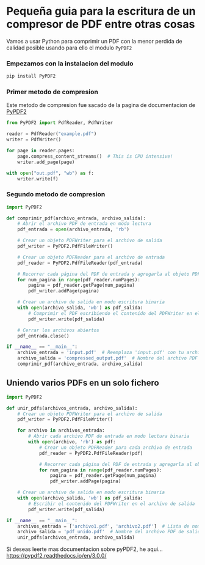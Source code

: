 # Pequeña guia para la escritura de un compresor de PDF entre otras cosas

Vamos a usar Python para comprimir un PDF con la menor perdida de calidad posible usando
para ello el modulo ```PyPDF2```

### Empezamos con la instalacion del modulo

```bash
pip install PyPDF2
```

### Primer metodo de compresion

Este metodo de compresion fue sacado de la pagina de documentacion de <a href="https://pypdf2.readthedocs.io/en/3.0.0/user/file-size.html">PyPDF2</a>

```python
from PyPDF2 import PdfReader, PdfWriter

reader = PdfReader("example.pdf")
writer = PdfWriter()

for page in reader.pages:
    page.compress_content_streams()  # This is CPU intensive!
    writer.add_page(page)

with open("out.pdf", "wb") as f:
    writer.write(f)
```

### Segundo metodo de compresion

```python
import PyPDF2

def comprimir_pdf(archivo_entrada, archivo_salida):
    # Abrir el archivo PDF de entrada en modo lectura
    pdf_entrada = open(archivo_entrada, 'rb')

    # Crear un objeto PDFWriter para el archivo de salida
    pdf_writer = PyPDF2.PdfFileWriter()

    # Crear un objeto PDFReader para el archivo de entrada
    pdf_reader = PyPDF2.PdfFileReader(pdf_entrada)

    # Recorrer cada página del PDF de entrada y agregarla al objeto PDFWriter
    for num_pagina in range(pdf_reader.numPages):
        pagina = pdf_reader.getPage(num_pagina)
        pdf_writer.addPage(pagina)

    # Crear un archivo de salida en modo escritura binaria
    with open(archivo_salida, 'wb') as pdf_salida:
        # Comprimir el PDF escribiendo el contenido del PDFWriter en el archivo de salida
        pdf_writer.write(pdf_salida)

    # Cerrar los archivos abiertos
    pdf_entrada.close()

if __name__ == "__main__":
    archivo_entrada = 'input.pdf'  # Reemplaza 'input.pdf' con tu archivo PDF de entrada
    archivo_salida = 'compressed_output.pdf'  # Nombre del archivo PDF comprimido de salida
    comprimir_pdf(archivo_entrada, archivo_salida)

```

## Uniendo varios PDFs en un solo fichero

```python
import PyPDF2

def unir_pdfs(archivos_entrada, archivo_salida):
    # Crear un objeto PDFWriter para el archivo de salida
    pdf_writer = PyPDF2.PdfFileWriter()

    for archivo in archivos_entrada:
        # Abrir cada archivo PDF de entrada en modo lectura binaria
        with open(archivo, 'rb') as pdf:
            # Crear un objeto PDFReader para cada archivo de entrada
            pdf_reader = PyPDF2.PdfFileReader(pdf)

            # Recorrer cada página del PDF de entrada y agregarla al objeto PDFWriter
            for num_pagina in range(pdf_reader.numPages):
                pagina = pdf_reader.getPage(num_pagina)
                pdf_writer.addPage(pagina)

    # Crear un archivo de salida en modo escritura binaria
    with open(archivo_salida, 'wb') as pdf_salida:
        # Escribir el contenido del PDFWriter en el archivo de salida
        pdf_writer.write(pdf_salida)

if __name__ == "__main__":
    archivos_entrada = ['archivo1.pdf', 'archivo2.pdf']  # Lista de nombres de archivos PDF de entrada
    archivo_salida = 'pdf_unido.pdf'  # Nombre del archivo PDF de salida
    unir_pdfs(archivos_entrada, archivo_salida)
```

Si deseas leerte mas documentacion sobre pyPDF2, he aqui... https://pypdf2.readthedocs.io/en/3.0.0/
